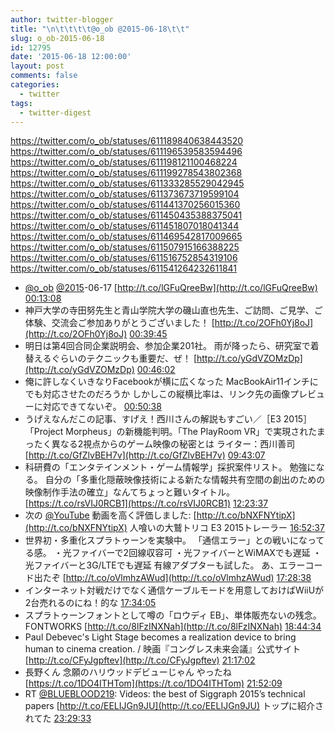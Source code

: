 ```yaml
---
author: twitter-blogger
title: "\n\t\t\t\t@o_ob @2015-06-18\t\t"
slug: o_ob-2015-06-18
id: 12795
date: '2015-06-18 12:00:00'
layout: post
comments: false
categories:
  - twitter
tags:
  - twitter-digest
---
```


https://twitter.com/o_ob/statuses/611189840638443520 https://twitter.com/o_ob/statuses/611196539583594496 https://twitter.com/o_ob/statuses/611198121100468224 https://twitter.com/o_ob/statuses/611199278543802368 https://twitter.com/o_ob/statuses/611333285529042945 https://twitter.com/o_ob/statuses/611373673719599104 https://twitter.com/o_ob/statuses/611441370256015360 https://twitter.com/o_ob/statuses/611450435388375041 https://twitter.com/o_ob/statuses/611451807018041344 https://twitter.com/o_ob/statuses/611469542817009665 https://twitter.com/o_ob/statuses/611507915166388225 https://twitter.com/o_ob/statuses/611516752854319106 https://twitter.com/o_ob/statuses/611541264232611841  

*   [@o_ob](https://twitter.com/o_ob) [@2015](https://twitter.com/2015)-06-17 [http://t.co/lGFuQreeBw](http://t.co/lGFuQreeBw) [00:13:08](https://twitter.com/o_ob/statuses/611189840638443520)
*   神戸大学の寺田努先生と青山学院大学の磯山直也先生、ご訪問、ご見学、ご体験、交流会ご参加ありがとうございました！ [http://t.co/2OFh0Yj8oJ](http://t.co/2OFh0Yj8oJ) [00:39:45](https://twitter.com/o_ob/statuses/611196539583594496)
*   明日は第4回合同企業説明会、参加企業201社。 雨が降ったら、研究室で着替えるぐらいのテクニックも重要だ、ぜ！ [http://t.co/yGdVZOMzDp](http://t.co/yGdVZOMzDp) [00:46:02](https://twitter.com/o_ob/statuses/611198121100468224)
*   俺に許しなくいきなりFacebookが横に広くなった MacBookAir11インチにでも対応させたのだろうか しかしこの縦横比率は、リンク先の画像プレビューに対応できてないぞ。 [00:50:38](https://twitter.com/o_ob/statuses/611199278543802368)
*   うげえなんだこの記事、すげえ！西川さんの解説もすごい／［E3 2015］「Project Morpheus」の新機能判明。「The PlayRoom VR」で実現されたまったく異なる2視点からのゲーム映像の秘密とは ライター：西川善司 [http://t.co/GfZlvBEH7v](http://t.co/GfZlvBEH7v) [09:43:07](https://twitter.com/o_ob/statuses/611333285529042945)
*   科研費の「エンタテインメント・ゲーム情報学」採択案件リスト。 勉強になる。 自分の「多重化隠蔽映像技術による新たな情報共有空間の創出のための映像制作手法の確立」なんてちょっと難いタイトル。 [https://t.co/rsVIJ0RCB1](https://t.co/rsVIJ0RCB1) [12:23:37](https://twitter.com/o_ob/statuses/611373673719599104)
*   次の [@YouTube](https://twitter.com/YouTube) 動画を高く評価しました: [http://t.co/bNXFNYtipX](http://t.co/bNXFNYtipX) 人喰いの大鷲トリコ E3 2015トレーラー [16:52:37](https://twitter.com/o_ob/statuses/611441370256015360)
*   世界初・多重化スプラトゥーンを実験中。 「通信エラー」との戦いになってる感。 ・光ファイバーで2回線収容可 ・光ファイバーとWiMAXでも遅延 ・光ファイバーと3G/LTEでも遅延 有線アダプターも試した。 あ、エラーコード出たぞ [http://t.co/oVlmhzAWud](http://t.co/oVlmhzAWud) [17:28:38](https://twitter.com/o_ob/statuses/611450435388375041)
*   インターネット対戦だけでなく通信ケーブルモードを用意しておけばWiiUが2台売れるのにね！的な [17:34:05](https://twitter.com/o_ob/statuses/611451807018041344)
*   スプラトゥーンフォントとして噂の「ロウディ EB」、単体販売ないの残念。 FONTWORKS [http://t.co/8lFzINXNah](http://t.co/8lFzINXNah) [18:44:34](https://twitter.com/o_ob/statuses/611469542817009665)
*   Paul Debevec's Light Stage becomes a realization device to bring human to cinema creation. / 映画『コングレス未来会議』公式サイト [http://t.co/CFyJgpftev](http://t.co/CFyJgpftev) [21:17:02](https://twitter.com/o_ob/statuses/611507915166388225)
*   長野くん 念願のハリウッドデビューじゃん やったね [https://t.co/1DO4ITHTom](https://t.co/1DO4ITHTom) [21:52:09](https://twitter.com/o_ob/statuses/611516752854319106)
*   RT [@BLUEBLOOD219](https://twitter.com/BLUEBLOOD219): Videos: the best of Siggraph 2015’s technical papers [http://t.co/EELIJGn9JU](http://t.co/EELIJGn9JU) トップに紹介されてた [23:29:33](https://twitter.com/o_ob/statuses/611541264232611841)